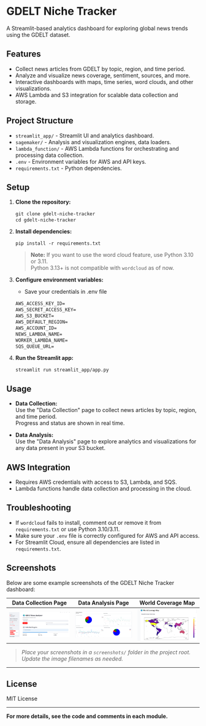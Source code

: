 # GDELT Niche Tracker

A Streamlit-based analytics dashboard for exploring global news trends using the GDELT dataset.

## Features

- Collect news articles from GDELT by topic, region, and time period.
- Analyze and visualize news coverage, sentiment, sources, and more.
- Interactive dashboards with maps, time series, word clouds, and other visualizations.
- AWS Lambda and S3 integration for scalable data collection and storage.

## Project Structure

- `streamlit_app/` - Streamlit UI and analytics dashboard.
- `sagemaker/` - Analysis and visualization engines, data loaders.
- `lambda_function/` - AWS Lambda functions for orchestrating and processing data collection.
- `.env` - Environment variables for AWS and API keys.
- `requirements.txt` - Python dependencies.

## Setup

1. **Clone the repository:**
   ```
   git clone gdelt-niche-tracker
   cd gdelt-niche-tracker
   ```

2. **Install dependencies:**
   ```
   pip install -r requirements.txt
   ```

   > **Note:** If you want to use the word cloud feature, use Python 3.10 or 3.11.  
   > Python 3.13+ is not compatible with `wordcloud` as of now.

3. **Configure environment variables:**
   - Save your credentials in .env file
   ```
   AWS_ACCESS_KEY_ID=
   AWS_SECRET_ACCESS_KEY=
   AWS_S3_BUCKET=
   AWS_DEFAULT_REGION=
   AWS_ACCOUNT_ID=
   NEWS_LAMBDA_NAME=
   WORKER_LAMBDA_NAME=
   SQS_QUEUE_URL=
   ```

4. **Run the Streamlit app:**
   ```
   streamlit run streamlit_app/app.py
   ```

## Usage

- **Data Collection:**  
  Use the "Data Collection" page to collect news articles by topic, region, and time period.  
  Progress and status are shown in real time.

- **Data Analysis:**  
  Use the "Data Analysis" page to explore analytics and visualizations for any data present in your S3 bucket.

## AWS Integration

- Requires AWS credentials with access to S3, Lambda, and SQS.
- Lambda functions handle data collection and processing in the cloud.

## Troubleshooting

- If `wordcloud` fails to install, comment out or remove it from `requirements.txt` or use Python 3.10/3.11.
- Make sure your `.env` file is correctly configured for AWS and API access.
- For Streamlit Cloud, ensure all dependencies are listed in `requirements.txt`.

## Screenshots

Below are some example screenshots of the GDELT Niche Tracker dashboard:

| Data Collection Page | Data Analysis Page | World Coverage Map |
|----------------------|-------------------|-------------------|
| ![Data Collection](screenshots/data_collection.png) | ![Data Analysis](screenshots/data_analysis.png) | ![World Map](screenshots/world_map.png) |

> _Place your screenshots in a `screenshots/` folder in the project root. Update the image filenames as needed._

---


## License

MIT License

---

**For more details, see the code and comments in each module.**
